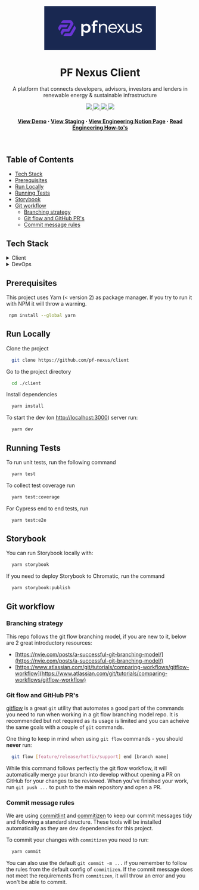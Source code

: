 <div align="center">
  <img src="public/logo.png" alt="logo" width="300" height="auto" />

  <h1>PF Nexus Client</h1>
  
  <p>
    A platform that connects developers, advisors, investors and lenders in renewable energy & sustainable infrastructure
  </p>
  <!-- Badges -->
  <p>
    <a href="http://commitizen.github.io/cz-cli/">
      <img src="https://img.shields.io/badge/commitizen-friendly-brightgreen.svg" />
    </a>
    <a href="https://www.cypress.io/">
      <img src="https://img.shields.io/badge/tested%20with-Cypress-04C38E.svg" />
    </a>
    <a href="https://github.com/prettier/prettier/">
      <img src="https://img.shields.io/badge/code_style-prettier-ff69b4.svg?style=flat" />
    </a>
    <a href="http://storybook.js.org/">
      <img src="https://img.shields.io/badge/-Storybook-FF4785?style=for-the-badge&logo=storybook&logoColor=white&style=flat" />
    </a>

  </p>

  <h4>
    <a href="">View Demo</a>
    <span> · </span>
    <a href="">View Staging</a>
    <span> · </span>
    <a href="https://www.notion.so/pfnexus/Engineering-Wiki-23060bec3a854cf4b2cfd8afbfe620cd">View Engineering Notion Page</a>
    <span> · </span>
    <a href="https://www.notion.so/pfnexus/Engineering-How-To-s-820b42b7fe184b34b1e92e22b5d91bf6">Read Engineering How-to's</a>
  </h4>
</div>

<br />

<!-- Table of Contents -->

## Table of Contents <!-- omit in toc -->

- [Tech Stack](#tech-stack)
- [Prerequisites](#prerequisites)
- [Run Locally](#run-locally)
- [Running Tests](#running-tests)
- [Storybook](#storybook)
- [Git workflow](#git-workflow)
  - [Branching strategy](#branching-strategy)
  - [Git flow and GitHub PR's](#git-flow-and-github-prs)
  - [Commit message rules](#commit-message-rules)

<!-- TechStack -->

## Tech Stack

<details>
  <summary>Client</summary>
  <ul>
    <li><a href="https://www.typescriptlang.org/">Typescript</a></li>
    <li><a href="https://nextjs.org/">Next.js</a></li>
    <li><a href="https://reactjs.org/">React.js</a></li>
    <li><a href="https://react-query.tanstack.com/">react-query</a></li>
    <li><a href="https://formatjs.io/">react-intl</a></li>
    <li><a href="https://react-hook-form.com/">react-hook-form</a></li>
    <li><a href="http://zod.dev/">zod</a></li>
    <li><a href="http://storybook.js.org/">Storybook</a></li>
    <li><a href="https://tailwindcss.com/">TailwindCSS</a></li>
    <li><a href="http://jestjs.io/">Jest</a></li>
    <li><a href="http://cypress.io/">Cypress</a></li>
  </ul>
</details>

<details>
<summary>DevOps</summary>
  <ul>
    <li><a href="https://typicode.github.io/husky/">Husky</a></li>
    <li><a href="https://commitizen.github.io/cz-cli/">Commitlint</a></li>
    <li><a href="http://commitlint.js.org/">Commitizen</a></li>
  </ul>
</details>

<!-- Env Variables

## Environment Variables

To run this project, you will need to add the following environment variables to your .env file

`API_KEY`

`ANOTHER_API_KEY` -->

<!-- Prerequisites -->

## Prerequisites

This project uses Yarn (< version 2) as package manager. If you try to run it with NPM it will throw a warning.

```bash
 npm install --global yarn
```

<!-- Run Locally -->

## Run Locally

Clone the project

```bash
  git clone https://github.com/pf-nexus/client
```

Go to the project directory

```bash
  cd ./client
```

Install dependencies

```bash
  yarn install
```

To start the dev (on [http://localhost:3000](http://localhost:3000)) server run:

```bash
  yarn dev
```

<!-- Running Tests -->

## Running Tests

To run unit tests, run the following command

```bash
  yarn test
```

To collect test coverage run

```bash
  yarn test:coverage
```

For Cypress end to end tests, run

```bash
  yarn test:e2e
```

<!-- Storybook -->

## Storybook

You can run Storybook locally with:

```bash
  yarn storybook
```

If you need to deploy Storybook to Chromatic, run the command

```bash
  yarn storybook:publish
```

<!-- Deployment -->

## Git workflow

### Branching strategy

This repo follows the git flow branching model, if you are new to it, below are 2 great introductory resources:

- [https://nvie.com/posts/a-successful-git-branching-model/](https://nvie.com/posts/a-successful-git-branching-model/)
- [https://www.atlassian.com/git/tutorials/comparing-workflows/gitflow-workflow](https://www.atlassian.com/git/tutorials/comparing-workflows/gitflow-workflow)

### Git flow and GitHub PR's

[gitflow](https://github.com/nvie/gitflow) is a great `git` utility that automates a good part of the commands you need to run when working in a git flow branching model repo. It is recommended but not required as its usage is limited and you can acheive the same goals with a couple of `git` commands.

One thing to keep in mind when using `git flow` commands - you should **never** run:

```bash
  git flow [feature/release/hotfix/support] end [branch name]
```

While this command follows perfectly the git flow workflow, it will automatically merge your branch into develop without opening a PR on GitHub for your changes to be reviewed. When you've finished your work, run `git push ...` to push to the main repository and open a PR.

### Commit message rules

We are using [commitlint](http://commitlint.js.org) and [commitizen](https://commitizen.github.io/cz-cli/) to keep our commit messages tidy and following a standard structure. These tools will be installed automatically as they are dev dependencies for this project.

To commit your changes with `commitizen` you need to run:

```bash
  yarn commit
```

You can also use the default `git commit -m ...` if you remember to follow the rules from the default config of `commitizen`. If the commit message does not meet the requirements from `commitizen`, it will throw an error and you won't be able to commit.
